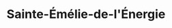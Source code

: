---
title: Sainte-Émélie-de-l'Énergie
url: /sainte-emelie-de-lenergie/
latitude: 46.322
longitude: -73.644
---
